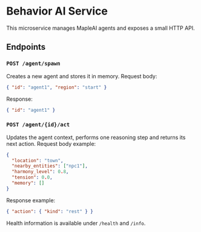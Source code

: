 # Behavior AI Service

This microservice manages MapleAI agents and exposes a small HTTP API.

## Endpoints

### `POST /agent/spawn`
Creates a new agent and stores it in memory.
Request body:
```json
{ "id": "agent1", "region": "start" }
```
Response:
```json
{ "id": "agent1" }
```

### `POST /agent/{id}/act`
Updates the agent context, performs one reasoning step and returns its next action.
Request body example:
```json
{
  "location": "town",
  "nearby_entities": ["npc1"],
  "harmony_level": 0.8,
  "tension": 0.0,
  "memory": []
}
```
Response example:
```json
{ "action": { "kind": "rest" } }
```

Health information is available under `/health` and `/info`.
